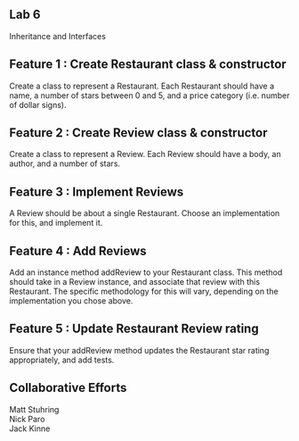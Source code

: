 ## Lab 6
Inheritance and Interfaces

## Feature 1 : Create Restaurant class & constructor
Create a class to represent a Restaurant. Each Restaurant should have a name, a number of stars between 0 and 5, and a price category (i.e. number of dollar signs).

## Feature 2 : Create Review class & constructor
Create a class to represent a Review. Each Review should have a body, an author, and a number of stars.

## Feature 3 : Implement Reviews
A Review should be about a single Restaurant. Choose an implementation for this, and implement it.

## Feature 4 : Add Reviews
Add an instance method addReview to your Restaurant class. This method should take in a Review instance, and associate that review with this Restaurant. The specific methodology for this will vary, depending on the implementation you chose above.

## Feature 5 : Update Restaurant Review rating
Ensure that your addReview method updates the Restaurant star rating appropriately, and add tests. 
 
## Collaborative Efforts 
Matt Stuhring  
Nick Paro  
Jack Kinne  